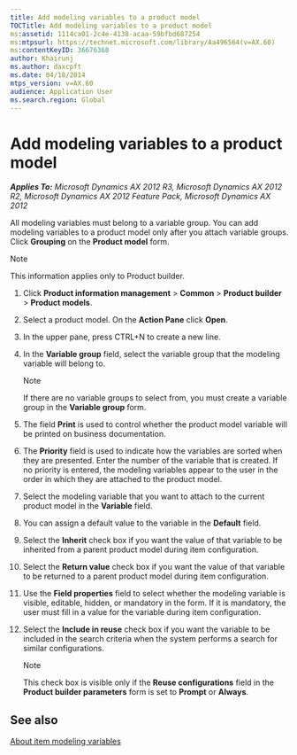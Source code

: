 ```yaml
---
title: Add modeling variables to a product model
TOCTitle: Add modeling variables to a product model
ms:assetid: 1114ca01-2c4e-4138-acaa-59bfbd687254
ms:mtpsurl: https://technet.microsoft.com/library/Aa496564(v=AX.60)
ms:contentKeyID: 36676368
author: Khairunj
ms.author: daxcpft
ms.date: 04/18/2014
mtps_version: v=AX.60
audience: Application User
ms.search.region: Global
---
```


# Add modeling variables to a product model 


_**Applies To:** Microsoft Dynamics AX 2012 R3, Microsoft Dynamics AX 2012 R2, Microsoft Dynamics AX 2012 Feature Pack, Microsoft Dynamics AX 2012_

All modeling variables must belong to a variable group. You can add modeling variables to a product model only after you attach variable groups. Click **Grouping** on the **Product model** form.


> [!NOTE]
> <P>This information applies only to Product builder.</P>



1.  Click **Product information management** \> **Common** \> **Product builder** \> **Product models**.

2.  Select a product model. On the **Action Pane** click **Open**.

3.  In the upper pane, press CTRL+N to create a new line.

4.  In the **Variable group** field, select the variable group that the modeling variable will belong to.
    

    > [!NOTE]
    > <P>If there are no variable groups to select from, you must create a variable group in the <STRONG>Variable group</STRONG> form.</P>



5.  The field **Print** is used to control whether the product model variable will be printed on business documentation.

6.  The **Priority** field is used to indicate how the variables are sorted when they are presented. Enter the number of the variable that is created. If no priority is entered, the modeling variables appear to the user in the order in which they are attached to the product model.

7.  Select the modeling variable that you want to attach to the current product model in the **Variable** field.

8.  You can assign a default value to the variable in the **Default** field.

9.  Select the **Inherit** check box if you want the value of that variable to be inherited from a parent product model during item configuration.

10. Select the **Return value** check box if you want the value of that variable to be returned to a parent product model during item configuration.

11. Use the **Field properties** field to select whether the modeling variable is visible, editable, hidden, or mandatory in the form. If it is mandatory, the user must fill in a value for the variable during item configuration.

12. Select the **Include in reuse** check box if you want the variable to be included in the search criteria when the system performs a search for similar configurations.
    

    > [!NOTE]
    > <P>This check box is visible only if the <STRONG>Reuse configurations</STRONG> field in the <STRONG>Product builder parameters</STRONG> form is set to <STRONG>Prompt</STRONG> or <STRONG>Always</STRONG>.</P>



## See also

[About item modeling variables](about-item-modeling-variables.md)

  


